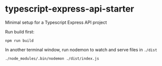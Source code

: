 # typescript-express-api-starter
Minimal setup for a Typescript Express API project

Run build first:
```
npm run build
```

In another terminal window, run nodemon to watch and serve files in `./dist`
```
./node_modules/.bin/nodemon ./dist/index.js
```